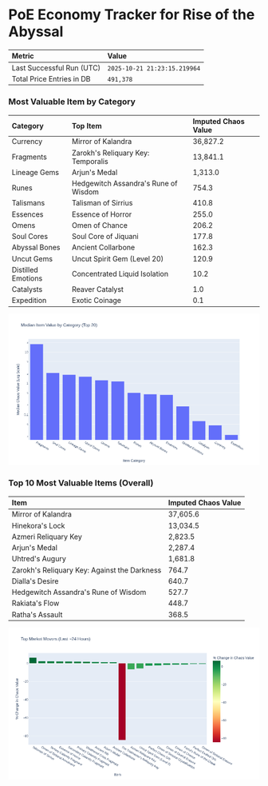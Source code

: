 # PoE Economy Tracker for Rise of the Abyssal

<!-- START_MAINTENANCE -->
| Metric | Value |
|:---|:---|
| Last Successful Run (UTC) | `2025-10-21 21:23:15.219964` |
| Total Price Entries in DB | `491,378` |

<!-- END_MAINTENANCE -->

<!-- START_DATAFRAME_DEBUG -->
<!-- END_DATAFRAME_DEBUG -->

<!-- START_CATEGORY_ANALYSIS -->
### Most Valuable Item by Category
| Category | Top Item | Imputed Chaos Value |
| :--- | :--- | :--- |
| Currency | Mirror of Kalandra | 36,827.2 |
| Fragments | Zarokh's Reliquary Key: Temporalis | 13,841.1 |
| Lineage Gems | Arjun's Medal | 1,313.0 |
| Runes | Hedgewitch Assandra's Rune of Wisdom | 754.3 |
| Talismans | Talisman of Sirrius | 410.8 |
| Essences | Essence of Horror | 255.0 |
| Omens | Omen of Chance | 206.2 |
| Soul Cores | Soul Core of Jiquani | 177.8 |
| Abyssal Bones | Ancient Collarbone | 162.3 |
| Uncut Gems | Uncut Spirit Gem (Level 20) | 120.9 |
| Distilled Emotions | Concentrated Liquid Isolation | 10.2 |
| Catalysts | Reaver Catalyst | 1.0 |
| Expedition | Exotic Coinage | 0.1 |


![Category Analysis Chart](charts/category_analysis.png)
<!-- END_ANALYSIS -->

<!-- START_ANALYSIS -->
### Top 10 Most Valuable Items (Overall)
| Item | Imputed Chaos Value |
| :--- | :--- |
| Mirror of Kalandra | 37,605.6 |
| Hinekora's Lock | 13,034.5 |
| Azmeri Reliquary Key | 2,823.5 |
| Arjun's Medal | 2,287.4 |
| Uhtred's Augury | 1,681.8 |
| Zarokh's Reliquary Key: Against the Darkness | 764.7 |
| Dialla's Desire | 640.7 |
| Hedgewitch Assandra's Rune of Wisdom | 527.7 |
| Rakiata's Flow | 448.7 |
| Ratha's Assault | 368.5 |


![Market Movers Chart](charts/market_movers.png)
<!-- END_ANALYSIS -->
